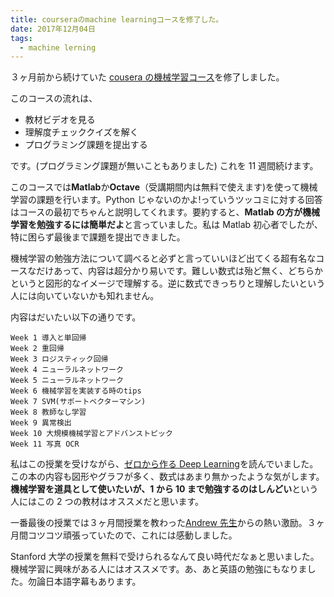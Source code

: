 ```yaml
---
title: courseraのmachine learningコースを修了した。
date: 2017年12月04日
tags:
  - machine lerning
---
```


３ヶ月前から続けていた
[cousera の機械学習コース](https://www.coursera.org/learn/machine-learning)を修了しました。

このコースの流れは、

- 教材ビデオを見る
- 理解度チェッククイズを解く
- プログラミング課題を提出する

です。(プログラミング課題が無いこともありました)
これを 11 週間続けます。

このコースでは**Matlab**か**Octave**（受講期間内は無料で使えます)を使って機械学習の課題を行います。Python じゃないのかよ!っていうツッコミに対する回答はコースの最初でちゃんと説明してくれます。要約すると、**Matlab の方が機械学習を勉強するには簡単だよ**と言っていました。私は Matlab 初心者でしたが、特に困らず最後まで課題を提出できました。

機械学習の勉強方法について調べると必ずと言っていいほど出てくる超有名なコースなだけあって、内容は超分かり易いです。難しい数式は殆ど無く、どちらかというと図形的なイメージで理解する。逆に数式できっちりと理解したいという人には向いていないかも知れません。

内容はだいたい以下の通りです。

```
Week 1 導入と単回帰
Week 2 重回帰
Week 3 ロジスティック回帰
Week 4 ニューラルネットワーク
Week 5 ニューラルネットワーク
Week 6 機械学習を実装する時のtips
Week 7 SVM(サポートベクターマシン)
Week 8 教師なし学習
Week 9 異常検出
Week 10 大規模機械学習とアドバンストピック
Week 11 写真 OCR
```

私はこの授業を受けながら、[ゼロから作る Deep Learning](https://www.oreilly.co.jp/books/9784873117584/)を読んでいました。この本の内容も図形やグラフが多く、数式はあまり無かったような気がします。**機械学習を道具として使いたいが、1 から 10 まで勉強するのはしんどい**という人にはこの 2 つの教材はオススメだと思います。

一番最後の授業では３ヶ月間授業を教わった[Andrew 先生](https://www.coursera.org/instructor/andrewng)からの熱い激励。３ヶ月間コツコツ頑張っていたので、これには感動しました。

Stanford 大学の授業を無料で受けられるなんて良い時代だなぁと思いました。機械学習に興味がある人にはオススメです。あ、あと英語の勉強にもなりました。勿論日本語字幕もあります。
